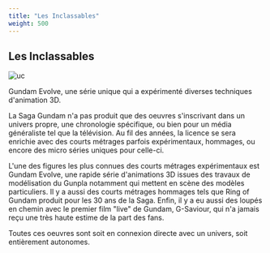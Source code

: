 ```yaml
---
title: "Les Inclassables"
weight: 500
---
```


Les Inclassables
----------------



![uc](/images/stories/saga/gundamevolve/images/evolve5/01.jpg)

Gundam Evolve, une série unique qui a expérimenté diverses techniques d'animation 3D.



La Saga Gundam n'a pas produit que des oeuvres s'inscrivant dans un univers propre, une chronologie spécifique, ou bien pour un média généraliste tel que la télévision. Au fil des années, la licence se sera enrichie avec des courts métrages parfois expérimentaux, hommages, ou encore des micro séries uniques pour celle-ci.


L'une des figures les plus connues des courts métrages expérimentaux est Gundam Evolve, une rapide série d'animations 3D issues des travaux de modélisation du Gunpla notamment qui mettent en scène des modèles particuliers. Il y a aussi des courts métrages hommages tels que Ring of Gundam produit pour les 30 ans de la Saga. Enfin, il y a eu aussi des loupés en chemin avec le premier film "live" de Gundam, G-Saviour, qui n'a jamais reçu une très haute estime de la part des fans. 


Toutes ces oeuvres sont soit en connexion directe avec un univers, soit entièrement autonomes.


